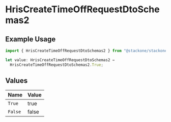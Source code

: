 # HrisCreateTimeOffRequestDtoSchemas2

## Example Usage

```typescript
import { HrisCreateTimeOffRequestDtoSchemas2 } from "@stackone/stackone-client-ts/sdk/models/shared";

let value: HrisCreateTimeOffRequestDtoSchemas2 =
  HrisCreateTimeOffRequestDtoSchemas2.True;
```

## Values

| Name    | Value   |
| ------- | ------- |
| `True`  | true    |
| `False` | false   |